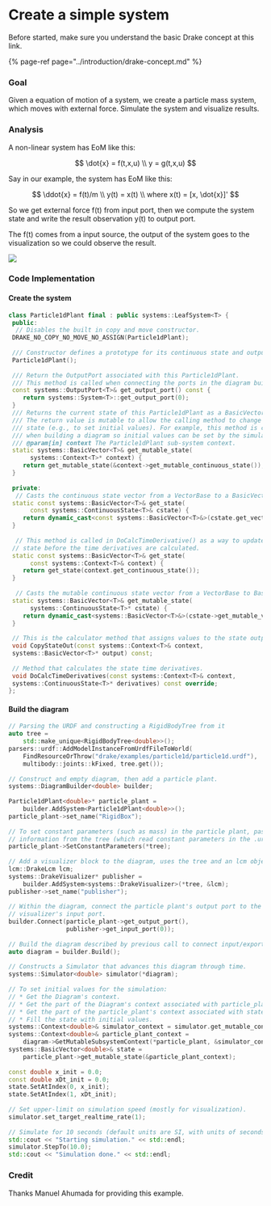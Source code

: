 # Create a simple system

Before started, make sure you understand the basic Drake concept at this link.

{% page-ref page="../introduction/drake-concept.md" %}

### Goal

Given a equation of motion of a system, we create a particle mass system, which moves with external force. Simulate the system and visualize results.

### Analysis

A non-linear system has EoM like this:

$$
\dot{x} = f(t,x,u) \\
y = g(t,x,u)
$$

Say in our example, the system has EoM like this:

$$
\ddot{x} = f(t)/m \\
y(t) = x(t) \\
where x(t) = [x, \dot{x}]'
$$

So we get external force f\(t\) from input port, then we compute the system state and write the result observation y\(t\) to output port.

The f\(t\) comes from a input source, the output of the system goes to the visualization so we could observe the result.

![](../.gitbook/assets/block-diagram-1.png)

### Code Implementation

#### Create the system

```cpp
class Particle1dPlant final : public systems::LeafSystem<T> {
 public:
  // Disables the built in copy and move constructor.
 DRAKE_NO_COPY_NO_MOVE_NO_ASSIGN(Particle1dPlant);
 
 /// Constructor defines a prototype for its continuous state and output port.
 Particle1dPlant();
 
 /// Return the OutputPort associated with this Particle1dPlant.
 /// This method is called when connecting the ports in the diagram builder.
 const systems::OutputPort<T>& get_output_port() const {
    return systems::System<T>::get_output_port(0);
 }
 /// Returns the current state of this Particle1dPlant as a BasicVector.
 /// The return value is mutable to allow the calling method to change the
 /// state (e.g., to set initial values). For example, this method is called
 /// when building a diagram so initial values can be set by the simulator.
 /// @param[in] context The Particle1dPlant sub-system context.
 static systems::BasicVector<T>& get_mutable_state(
      systems::Context<T>* context) {
    return get_mutable_state(&context->get_mutable_continuous_state());
 }
 
 private:
  // Casts the continuous state vector from a VectorBase to a BasicVector.
 static const systems::BasicVector<T>& get_state(
      const systems::ContinuousState<T>& cstate) {
    return dynamic_cast<const systems::BasicVector<T>&>(cstate.get_vector());
 }
 
  // This method is called in DoCalcTimeDerivative() as a way to update the
 // state before the time derivatives are calculated.
 static const systems::BasicVector<T>& get_state(
      const systems::Context<T>& context) {
    return get_state(context.get_continuous_state());
 }
 
  // Casts the mutable continuous state vector from a VectorBase to BasicVector.
 static systems::BasicVector<T>& get_mutable_state(
      systems::ContinuousState<T>* cstate) {
    return dynamic_cast<systems::BasicVector<T>&>(cstate->get_mutable_vector());
 }
 
 // This is the calculator method that assigns values to the state output port.
 void CopyStateOut(const systems::Context<T>& context,
 systems::BasicVector<T>* output) const;
 
 // Method that calculates the state time derivatives.
 void DoCalcTimeDerivatives(const systems::Context<T>& context,
 systems::ContinuousState<T>* derivatives) const override;
};
```

#### Build the diagram

```cpp
// Parsing the URDF and constructing a RigidBodyTree from it
auto tree =
    std::make_unique<RigidBodyTree<double>>();
parsers::urdf::AddModelInstanceFromUrdfFileToWorld(
    FindResourceOrThrow("drake/examples/particle1d/particle1d.urdf"),
    multibody::joints::kFixed, tree.get());
 
// Construct and empty diagram, then add a particle plant.
systems::DiagramBuilder<double> builder;
 
Particle1dPlant<double>* particle_plant =
    builder.AddSystem<Particle1dPlant<double>>();
particle_plant->set_name("RigidBox");
 
// To set constant parameters (such as mass) in the particle plant, pass
// information from the tree (which read constant parameters in the .urdf).
particle_plant->SetConstantParameters(*tree);
 
// Add a visualizer block to the diagram, uses the tree and an lcm object.
lcm::DrakeLcm lcm;
systems::DrakeVisualizer* publisher =
    builder.AddSystem<systems::DrakeVisualizer>(*tree, &lcm);
publisher->set_name("publisher");
 
// Within the diagram, connect the particle plant's output port to the
// visualizer's input port.
builder.Connect(particle_plant->get_output_port(),
                publisher->get_input_port(0));
 
// Build the diagram described by previous call to connect input/export port.
auto diagram = builder.Build();
 
// Constructs a Simulator that advances this diagram through time.
systems::Simulator<double> simulator(*diagram);
 
// To set initial values for the simulation:
// * Get the Diagram's context.
// * Get the part of the Diagram's context associated with particle_plant.
// * Get the part of the particle_plant's context associated with state.
// * Fill the state with initial values.
systems::Context<double>& simulator_context = simulator.get_mutable_context();
systems::Context<double>& particle_plant_context =
    diagram->GetMutableSubsystemContext(*particle_plant, &simulator_context);
systems::BasicVector<double>& state =
    particle_plant->get_mutable_state(&particle_plant_context);
 
const double x_init = 0.0;
const double xDt_init = 0.0;
state.SetAtIndex(0, x_init);
state.SetAtIndex(1, xDt_init);
 
// Set upper-limit on simulation speed (mostly for visualization).
simulator.set_target_realtime_rate(1);
 
// Simulate for 10 seconds (default units are SI, with units of seconds).
std::cout << "Starting simulation." << std::endl;
simulator.StepTo(10.0);
std::cout << "Simulation done." << std::endl;
```

### Credit

Thanks Manuel Ahumada for providing this example.

